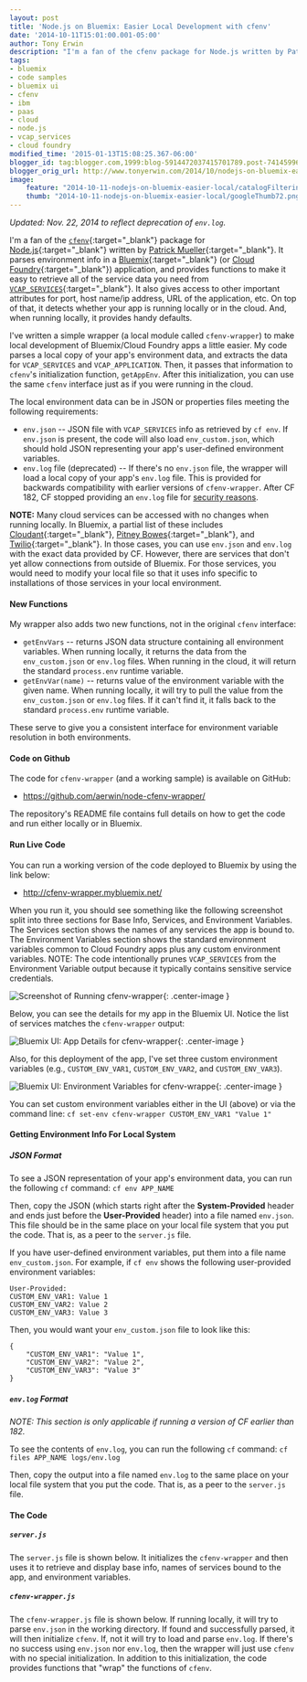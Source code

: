 ```yaml
---
layout: post
title: 'Node.js on Bluemix: Easier Local Development with cfenv'
date: '2014-10-11T15:01:00.001-05:00'
author: Tony Erwin
description: "I'm a fan of the cfenv package for Node.js written by Patrick Mueller. It parses environment info in a Bluemix (or Cloud Foundry) application and provides functions to make it convenient to retrieve all of the service attributes you need from VCAP_SERVICES. I've written a simple wrapper to make local development of apps a little easier by parsing a local copy of your app's env.log file and initializing cfenv with that info. After this initialization, you can use the same cfenv interface just as if you were running in the cloud."
tags:
- bluemix
- code samples
- bluemix ui
- cfenv
- ibm
- paas
- cloud
- node.js
- vcap_services
- cloud foundry
modified_time: '2015-01-13T15:08:25.367-06:00'
blogger_id: tag:blogger.com,1999:blog-5914472037415701789.post-7414599619318526008
blogger_orig_url: http://www.tonyerwin.com/2014/10/nodejs-on-bluemix-easier-local.html
image:
    feature: "2014-10-11-nodejs-on-bluemix-easier-local/catalogFiltering.png"
    thumb: "2014-10-11-nodejs-on-bluemix-easier-local/googleThumb72.png"
---
```


_Updated: Nov. 22, 2014 to reflect deprecation of `env.log`._

I'm a fan of the [`cfenv`](https://github.com/cloudfoundry-community/node-cfenv){:target="_blank"} package for [Node.js](http://nodejs.org/){:target="_blank"} written by [Patrick Mueller](https://twitter.com/pmuellr){:target="_blank"}. It parses environment info in a [Bluemix](https://www.bluemix.net){:target="_blank"} (or [Cloud Foundry](http://cloudfoundry.org/){:target="_blank"}) application, and provides functions to make it easy to retrieve all of the service data you need from [`VCAP_SERVICES`](https://console.ng.bluemix.net/docs/services/rules/index-gentopic4.html#programming){:target="_blank"}. It also gives access to other important attributes for port, host name/ip address, URL of the application, etc. On top of that, it detects whether your app is running locally or in the cloud. And, when running locally, it provides handy defaults.

I've written a simple wrapper (a local module called `cfenv-wrapper`) to make local development of Bluemix/Cloud Foundry apps a little easier. My code parses a local copy of your app's environment data, and extracts the data for `VCAP_SERVICES` and `VCAP_APPLICATION`. Then, it passes that information to `cfenv`'s initialization function, `getAppEnv`. After this initialization, you can use the same `cfenv` interface just as if you were running in the cloud.

The local environment data can be in JSON or properties files meeting the following requirements:

- `env.json` -- JSON file with `VCAP_SERVICES` info as retrieved by `cf env`. If `env.json` is present, the code will also load `env_custom.json`,  which should hold JSON representing your app's user-defined environment variables.
- `env.log` file (deprecated) -- If there's no `env.json` file, the wrapper will load a local copy of your app's `env.log` file. This is provided for backwards compatibility with earlier versions of `cfenv-wrapper`. After CF 182, CF stopped providing an `env.log` file for <a href="https://github.com/cloudfoundry/dea_ng/pull/147">security reasons</a>.

**NOTE:** Many cloud services can be accessed with no changes when running locally. In Bluemix, a partial list of these includes [Cloudant](https://console.ng.bluemix.net/catalog/services/cloudant-nosql-db){:target="_blank"}, [Pitney Bowes](https://console.ng.bluemix.net/catalog/services/apis-from-pitney-bowes){:target="_blank"}, and [Twilio](https://console.ng.bluemix.net/catalog/services/twilio){:target="_blank"}. In those cases, you can use `env.json` and `env.log` with the exact data provided by CF. However, there are services that don't yet allow connections from outside of Bluemix. For those services, you would need to modify your local file so that it uses info specific to installations of those services in your local environment.

#### New Functions
My wrapper also adds two new functions, not in the original `cfenv` interface:

- `getEnvVars` -- returns JSON data structure containing all environment variables. When running locally, it returns the data from the `env_custom.json` or `env.log` files. When running in the cloud, it will return the standard `process.env` runtime variable.
- `getEnvVar(name)` -- returns value of the environment variable with the given name. When running locally, it will try to pull the value from the `env_custom.json` or `env.log` files. If it can't find it, it falls back to the standard `process.env` runtime variable.

These serve to give you a consistent interface for environment variable resolution in both environments.

#### Code on Github
The code for `cfenv-wrapper` (and a working sample) is available on GitHub:

- <a target="_blank" href="https://github.com/aerwin/node-cfenv-wrapper" title="GitHub Repository for node-cfenv-wrapper">https://github.com/aerwin/node-cfenv-wrapper/</a>

The repository's README file contains full details on how to get the code and run either locally or in Bluemix.

#### Run Live Code

You can run a working version of the code deployed to Bluemix by using the link below:

- <a target="_blank" href="http://cfenv-wrapper.mybluemix.net/">http://cfenv-wrapper.mybluemix.net/</a>

When you run it, you should see something like the following screenshot split into three sections for Base Info, Services, and Environment Variables. The Services section shows the names of any services the app is bound to. The Environment Variables section shows the standard environment variables common to Cloud Foundry apps plus any custom environment variables. NOTE: The code intentionally prunes `VCAP_SERVICES` from the Environment Variable output because it typically contains sensitive service credentials.

![Screenshot of Running cfenv-wrapper](/images/2014-10-11-nodejs-on-bluemix-easier-local/cfenvWrapperLive.png){: .center-image }

Below, you can see the details for my app in the Bluemix UI. Notice the list of services matches the `cfenv-wrapper` output:<br />

![Bluemix UI: App Details for cfenv-wrapper](/images/2014-10-11-nodejs-on-bluemix-easier-local/bluemixUI_AppDetails.png){: .center-image }

Also, for this deployment of the app, I've set three custom environment variables (e.g., `CUSTOM_ENV_VAR1`, `CUSTOM_ENV_VAR2`, and `CUSTOM_ENV_VAR3`). 

![Bluemix UI: Environment Variables for cfenv-wrappe](/images/2014-10-11-nodejs-on-bluemix-easier-local/bluemixUI_EnvVars.png){: .center-image }

You can set custom environment variables either in the UI (above) or via the command line: `cf set-env cfenv-wrapper CUSTOM_ENV_VAR1 "Value 1"`

#### Getting Environment Info For Local System

##### JSON Format

To see a JSON representation of your app's environment data, you can run the following `cf` command: `cf env APP_NAME`

Then, copy the JSON (which starts right after the **System-Provided** header and ends just before the **User-Provided** header) into a file named `env.json`. This file should be in the same place on your local file system that you put the code. That is, as a peer to the `server.js` file.

If you have user-defined environment variables, put them into a file name `env_custom.json`. For example, if `cf env` shows the following user-provided environment variables:

```
User-Provided:
CUSTOM_ENV_VAR1: Value 1
CUSTOM_ENV_VAR2: Value 2
CUSTOM_ENV_VAR3: Value 3
```

Then, you would want your `env_custom.json` file to look like this:

```
{
    "CUSTOM_ENV_VAR1": "Value 1",
    "CUSTOM_ENV_VAR2": "Value 2",
    "CUSTOM_ENV_VAR3": "Value 3"
}
```

##### `env.log` Format

_NOTE: This section is only applicable if running a version of CF earlier than 182._

To see the contents of `env.log`, you can run the following `cf` command: `cf files APP_NAME logs/env.log`

Then, copy the output into a file named `env.log` to the same place on your local file system that you put the code. That is, as a peer to the `server.js` file.

#### The Code

##### `server.js`

The `server.js` file is shown below. It initializes the `cfenv-wrapper` and then uses it to retrieve and display base info, names of services bound to the app, and environment variables.

<script src="http://gist-it.appspot.com/github.com/aerwin/node-cfenv-wrapper/blob/master/server.js"></script>

##### `cfenv-wrapper.js`

The `cfenv-wrapper.js` file is shown below. If running locally, it will try to parse `env.json` in the working directory. If found and successfully parsed, it will then initialize `cfenv`. If, not it will try to load and parse `env.log`. If there's no success using `env.json` nor `env.log`, then the wrapper  will just use `cfenv` with no special initialization. In addition to this initialization, the code provides functions that "wrap" the functions of `cfenv`.

<script src="http://gist-it.appspot.com/github.com/aerwin/node-cfenv-wrapper/blob/master/cfenv-wrapper.js"></script>